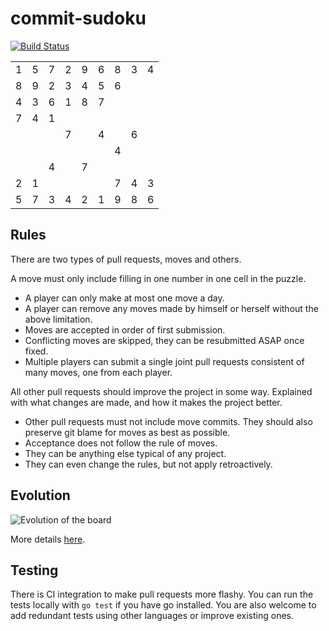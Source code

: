 # commit-sudoku

[![Build Status](https://travis-ci.org/xiegeo/commit-sudoku.svg?branch=master)](https://travis-ci.org/xiegeo/commit-sudoku)



<!-- space reserved to line up cells with line numbers -->

<table>
  <tr>            <!-- Row 1 -->
    <td>1
    <td>5
    <td>7
    <td>2
    <td>9
    <td>6
    <td>8
    <td>3
    <td>4
  <tr>            <!-- Row 2 -->
    <td>8
    <td>9
    <td>2
    <td>3
    <td>4
    <td>5
    <td>6
    <td>&nbsp;
    <td>&nbsp;
  <tr>            <!-- Row 3 -->
    <td>4
    <td>3
    <td>6
    <td>1
    <td>8
    <td>7
    <td>&nbsp;
    <td>&nbsp;
    <td>&nbsp;
  <tr>            <!-- Row 4 -->
    <td>7
    <td>4
    <td>1
    <td>&nbsp;
    <td>&nbsp;
    <td>&nbsp;
    <td>&nbsp;
    <td>&nbsp;
    <td>&nbsp;
  <tr>            <!-- Row 5 -->
    <td>&nbsp;
    <td>&nbsp;
    <td>&nbsp;
    <td>7
    <td>&nbsp;
    <td>4
    <td>&nbsp;
    <td>6
    <td>&nbsp;
  <tr>            <!-- Row 6 -->
    <td>&nbsp;
    <td>&nbsp;
    <td>&nbsp;
    <td>&nbsp;
    <td>&nbsp;
    <td>&nbsp;
    <td>4
    <td>&nbsp;
    <td>&nbsp;
  <tr>            <!-- Row 7 -->
    <td>&nbsp;
    <td>&nbsp;
    <td>4
    <td>&nbsp;
    <td>7
    <td>&nbsp;
    <td>&nbsp;
    <td>&nbsp;
    <td>&nbsp;
  <tr>            <!-- Row 8 -->
    <td>2
    <td>1
    <td>&nbsp;
    <td>&nbsp;
    <td>&nbsp;
    <td>&nbsp;
    <td>7
    <td>4
    <td>3
  <tr>            <!-- Row 9 -->
    <td>5
    <td>7
    <td>3
    <td>4
    <td>2
    <td>1
    <td>9
    <td>8
    <td>6
</table>




## Rules

There are two types of pull requests, moves and others.

A move must only include filling in one number in one cell in the puzzle.

* A player can only make at most one move a day.
* A player can remove any moves made by himself or herself without the above limitation.
* Moves are accepted in order of first submission.
* Conflicting moves are skipped, they can be resubmitted ASAP once fixed.
* Multiple players can submit a single joint pull requests consistent of many moves, one from each player.

All other pull requests should improve the project in some way. Explained with what changes are made, and how it makes the project better.

* Other pull requests must not include move commits. They should also preserve git blame for moves as best as possible.
* Acceptance does not follow the rule of moves.
* They can be anything else typical of any project.
* They can even change the rules, but not apply retroactively.

## Evolution

![Evolution of the board](https://commit-sudoku.surge.sh/output.gif)

More details [here](animation/README.md).

## Testing

There is CI integration to make pull requests more flashy.
You can run the tests locally with `go test` if you have go installed.
You are also welcome to add redundant tests using other languages or improve existing ones.
